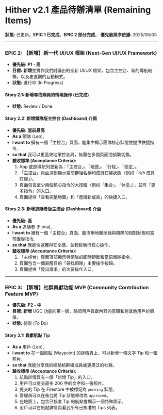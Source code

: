 # Hither v2.1 產品待辦清單 (Remaining Items)

**狀態:** 已更新。**EPIC 1 已完成**。**EPIC 2 部分完成**。
**優先級排序依據:** 2025/08/05

---

### **EPIC 2: 【新增】新一代 UI/UX 框架 (Next-Gen UI/UX Framework)**
* **優先級:** **P1 - 高**
* **目標:** **新增**並實作我們討論出的全新 UI/UX 框架，包含主控台、新的導航結構，以及更直觀的互動模式。
* **狀態:** 進行中 (In Progress)

#### **~~Story 2.1: 新增尋找隊員的情境操作~~ (已完成)**
* **狀態:** Review / Done

#### **Story 2.2: 新增領隊版主控台 (Dashboard) 介面**
* **優先級:** **當前最高**
* **As a** 領隊 (Leo),
* **I want to** 擁有一個「主控台」頁面，能集中顯示團隊核心狀態並提供快捷指令,
* **so that** 我可以更高效地掌控全局，無需在多個頁面間頻繁切換。
* **驗收標準 (Acceptance Criteria):**
    1.  App 底部導航列更新為：「主控台」、「地圖」、「行程」、「設定」。
    2.  「主控台」頁面頂部顯示當前群組名稱和成員在線狀態（例如「5/5 成員在線」）。
    3.  頁面包含至少兩個核心指令的大按鈕（例如「集合」、「休息」），並有「更多指令」的入口。
    4.  頁面提供「查看完整地圖」和「邀請新成員」的快捷入口。

#### **Story 2.3: 新增追隨者版主控台 (Dashboard) 介面**
* **優先級:** **高**
* **As a** 追隨者 (Fiona),
* **I want to** 擁有一個「主控台」頁面，能清晰地顯示我與領隊的相對狀態和當前團隊指令,
* **so that** 我能快速獲得安全感，並輕鬆執行核心操作。
* **驗收標準 (Acceptance Criteria):**
    1.  「主控台」頁面頂部顯示與領隊的即時距離和當前團隊指令。
    2.  頁面包含一個最醒目的「尋找領隊」主要操作按鈕。
    3.  頁面提供「發出請求」的次要操作入口。

---

### **EPIC 3: 【新增】社群貢獻功能 MVP (Community Contribution Feature MVP)**
* **優先級:** **P2 - 中**
* **目標:** **新增** UGC 功能的第一版，驗證用戶貢獻內容的意願和對其他用戶的價值。
* **狀態:** 待辦 (To Do)

#### **Story 3.1: 貢獻航點 Tip**
* **As a** 用戶 (Leo),
* **I want to** 在一個航點 (Waypoint) 的詳情頁上，可以新增一條文字 Tip 和一張照片,
* **so that** 我能分享我的經驗給群組成員或更廣泛的社群。
* **驗收標準 (Acceptance Criteria):**
    1.  航點詳情頁有一個「新增 Tip」的入口。
    2.  用戶可以提交最多 200 字的文字和一張照片。
    3.  提交的 Tip 在 Firestore 中被標記為 `pending` 狀態。
    4.  管理員可以在後台將 Tip 狀態修改為 `approved`。
    5.  在地圖上，包含已核准 Tip 的航點會顯示一個特殊圖示。
    6.  用戶可以在航點詳情頁看到所有已核准的 Tips 列表。